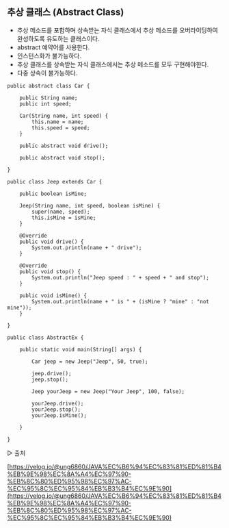 ## **추상 클래스 (Abstract Class)**

-   추상 메소드를 포함하며 상속받는 자식 클래스에서 추상 메소드를 오버라이딩하여 완성하도록 유도하는 클래스이다.
-   abstract 예약어를 사용한다.
-   인스턴스화가 불가능하다.
-   추상 클래스를 상속받는 자식 클래스에서는 추상 메소드를 모두 구현해야한다.
-   다중 상속이 불가능하다.

```
public abstract class Car {

    public String name;
    public int speed;

    Car(String name, int speed) {
        this.name = name;
        this.speed = speed;
    }

    public abstract void drive();

    public abstract void stop();

}
```

```
public class Jeep extends Car {

    public boolean isMine;

    Jeep(String name, int speed, boolean isMine) {
        super(name, speed);
        this.isMine = isMine;
    }

    @Override
    public void drive() {
        System.out.println(name + " drive");
    }

    @Override
    public void stop() {
        System.out.println("Jeep speed : " + speed + " and stop");
    }

    public void isMine() {
        System.out.println(name + " is " + (isMine ? "mine" : "not mine"));
    }

}
```

```
public class AbstractEx {

    public static void main(String[] args) {

        Car jeep = new Jeep("Jeep", 50, true);

        jeep.drive();
        jeep.stop();

        Jeep yourJeep = new Jeep("Your Jeep", 100, false);

        yourJeep.drive();
        yourJeep.stop();
        yourJeep.isMine();

    }

}
```

▷ 출처

[https://velog.io/@ung6860/JAVA%EC%B6%94%EC%83%81%ED%81%B4%EB%9E%98%EC%8A%A4%EC%97%90-%EB%8C%80%ED%95%98%EC%97%AC-%EC%95%8C%EC%95%84%EB%B3%B4%EC%9E%90](https://velog.io/@ung6860/JAVA%EC%B6%94%EC%83%81%ED%81%B4%EB%9E%98%EC%8A%A4%EC%97%90-%EB%8C%80%ED%95%98%EC%97%AC-%EC%95%8C%EC%95%84%EB%B3%B4%EC%9E%90)